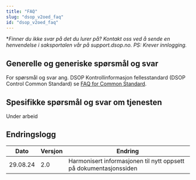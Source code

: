 ```yaml
---
title: "FAQ"
slug: "dsop_v2oed_faq"
id: "dsop_v2oed_faq"
---
```


**Finner du ikke svar på det du lurer på? Kontakt oss ved å sende en henvendelse i saksportalen vår på support.dsop.no. PS: Krever innlogging.*

## Generelle og generiske spørsmål og svar

For spørsmål og svar ang. DSOP Kontrollinformasjon fellesstandard (DSOP Control Common Standard) se
[FAQ for Common Standard](https://dokumentasjon.dsop.no/dsop_v2fellesstandard_faq.html).

## Spesifikke spørsmål og svar om tjenesten

Under arbeid


## Endringslogg

| Dato     | Versjon | Endring                                                           |
|----------|---------|-------------------------------------------------------------------|
| 29.08.24 | 2.0     | Harmonisert informasjonen til nytt oppsett på dokumentasjonssiden |